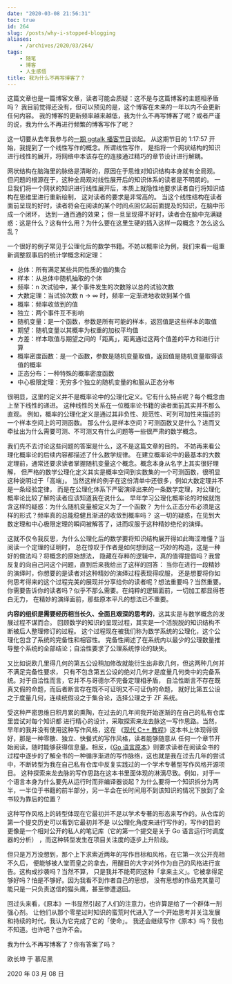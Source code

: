 ```yaml
---
date: "2020-03-08 21:56:31"
toc: true
id: 264
slug: /posts/why-i-stopped-blogging
aliases:
    - /archives/2020/03/264/
tags:
    - 随笔
    - 博客
    - 人生感悟
title: 我为什么不再写博客了？
---
```


这篇文章也是一篇博客文章，读者可能会质疑：这不是与这篇博客的主题相矛盾吗？
我目前觉得还没有，但可以预见的是，这个博客在未来的一年以内不会更新任何内容。
我的博客的更新频率越来越低，我为什么不再写博客了呢？或者严谨的说，我为什么不再进行频繁的博客写作了呢？

<!--more-->

这一切要从去年我参与的[一期 ggtalk 播客节目](https://talk.swift.gg/56)谈起。
从这期节目的 1:17:57 开始，我提到了一个线性写作的概念。所谓线性写作，
是指将一个网状结构的知识进行线性的展开，将网络中本该存在的连接通过精巧的章节设计进行解耦。

网状结构在脑海里的脉络是清晰的，原因在于思维对知识结构本身就有全局观。
但问题的根源在于，这种全局观对线性展开后的知识体系的读者是不明朗的。
一旦我们将一个网状的知识进行线性展开后，本质上就隐性地要求读者自行将知识结构在思维里进行重新绘制，
这对读者的要求是非常高的。
当这个线性结构在读者面前呈现的好时，读者将会在阅读的某个时间点回忆起前面提及的知识，在脑中形成一个闭环，
达到一通百通的效果；
但一旦呈现得不好时，读者会在脑中充满疑惑：这是什么？这有什么用？为什么要在这里生硬的插入这样一段概念？怎么这么乱？

一个很好的例子常见于公理化后的数学书籍。不妨以概率论为例，我们来看一组重新调整叙事后的统计学概念和定理：

- 总体：所有满足某些共同性质的值的集合
- 样本：从总体中随机抽取的个体
- 频率：n 次试验中，某个事件发生的次数除以总的试验次数
- 大数定理：当试验次数 n → ∞ 时，频率一定渐进地收敛到某个值
- 概率：频率收敛到的值
- 独立：两个事件互不影响
- 随机变量：是一个函数，参数是所有可能的样本，返回值是这些样本的取值
- 期望：随机变量以其概率为权重的加权平均值
- 方差：样本取值与期望之间的「距离」，距离通过这两个值差的平方和进行计算
- 概率密度函数：是一个函数，参数是随机变量取值，返回值是随机变量取得该值的概率
- 正态分布：一种特殊的概率密度函数
- 中心极限定理：无穷多个独立的随机变量的和服从正态分布

很明显，这里的定义并不是概率论中的公理化定义。它有什么特点呢？每个概念由上至下线性的递进。
这种线性的关系在一位概率论书籍的读者面前其实并不那么直观。
例如，概率的公理化定义是通过其非负性、规范性、可列可加性来描述的一个样本空间上的可测函数。
那么什么是样本空间？可测函数又是什么？进而又牵扯出为什么需要可测、不可测又有什么问题等一些很严肃的数学概念。

我们先不去讨论这些问题的答案是什么，这不是这篇文章的目的。
不妨再来看公理化概率论的后续内容都描述了什么数学规律。
在建立概率论中的最基本的大数定理前，通常还要求读者掌握随机变量这个概念。概念本身从名字上其实很好理解，
但严格的数学公理化定义其实是概率空间到实数集的一个可测函数，很明显这种说明过于「高端」。
当然这样的例子在这份清单中还很多，例如大数定理并不是一条经验定律，
而是在公理化体系下严密演绎出来的一条数学定理，对公理化概率论比较了解的读者应该知道我在说什么。
早年学习公理化概率论的时候就饱含这样的疑惑：为什么随机变量被定义为了一个函数？
为什么正态分布必须是这样的形式？频率真的总能稳健且渐进的收敛到概率吗？
这一切的疑惑，在见到大数定理和中心极限定理的瞬间被解答了，进而叹服于这种精妙绝伦的演绎。

这就不仅令我反思，为什么公理化后的数学要将知识结构展开得如此晦涩难懂？当阅读一个定理的证明时，
总在惊叹于作者是如何想到这一巧妙的构造，这是一种好的做法吗？将概念的原始想法，
隐藏在存粹的逻辑中，真的值得提倡吗？我曾反复的向自己问这个问题，直到后来我给出了这样的回答：
当你在进行一段精妙的演绎时，你想要的是读者对这种精妙的演绎过程表现得叹服，
还是想要将你如何思考得来的这个过程完美的展现并分享给你的读者呢？想法重要吗？当然重要。
你需要告诉你的读者吗？似乎不那么需要。在纯粹的逻辑面前，一切加工都显得苍白无力，
在精妙的演绎面前，那些原本平凡的想法已不重要。

**内容的组织是需要经历相当长久、全面且艰深的思考的**，这其实是与数学概念的发展过程不谋而合。
回顾数学的知识的呈现过程，其实是一个活脱脱的知识结构不断被后人整理修订的过程。
这个过程现在被我们称为数学系统的公理化，这个公理化包含了系统的完备性和相容性。
完备性阐述了在系统内以最少的公理数量推导整个系统的全部结论；自洽性要求了公理系统悖论的缺失。

又比如说欧几里得几何的第五公设稍加修改就能衍生出非欧几何，但这两种几何并不满足完备性要求，
只有不包含第五公设的绝对几何才是度量几何类中的完备系统。对于自洽性而言，它并不与哥德尔不完备定理相矛盾，
自洽性断言不存在既真又假的命题，而后者断言存在既不可证明又不可证伪的命题，
就好比第五公设之于度量几何，连续统假设之于集合论，选择公理之于 ZF 系统。

受这种严密思维日积月累的熏陶，在过去的几年间我开始逐渐的在自己的私有仓库里尝试对每个知识都
进行精心的设计，采取探索来龙去脉这一写作思路。当然，早年的我并没有使用这种写作风格，这在
《[现代 C++ 教程](https://changkun.de/modern-cpp/)》这本书上体现得很好，那是一种零散、独立、快餐式的写作风格，读者能够随意从
任何一个章节开始阅读，随时能够获得信息量。相反，《[Go 语言原本](https://changkun.de/golang/)》则要求读者在阅读全书的过程中逐步的了解全书的一种循序渐进的写作脉络，这也就是我在过去几年的尝试中，不断转型为我在自己私有仓库中反复实践过的一个学术专著型写作风格开源项目。
这种探索来龙去脉的写作思路在这本书里面体现的淋漓尽致。例如，对于一个语言本身为什么要先从运行时而非编译器谈起？为什么要将一个知识拆分为两半，一半位于书籍的前半部分，另一半会在长时间用不到该知识的情况下放到了全书较为靠后的位置？

这种写作风格上的转型体现在它最初并不是以学术专著的形态来写作的。从仓库的第一个提交历史可以看到它最初并不是
以公理化角度来进行写作的，写作的目的更像是一个相对公开的私人的笔记库（它的第一个提交是关于 Go 语言运行时调度器的分析）
，而这种转型发生在项目关注度的逐步上升阶段。

但只是万万没想到，那个上下求索近两年的写作目标和风格，在它第一次公开亮相不久后，
便能够被人堂而皇之的拿去，用醒目的大字对外作为自己的风格进行宣告。这构成抄袭吗？当然不算，
只是我并不能苟同这种「拿来主义」。它被拿得足够好吗？怕是不够好。因为我看不到作者自己的思想，
没有思想的作品充其量可能只是一只负责送信的猫头鹰，甚至惨遭退回。

回过头来看，《原本》一书显然引起了人们的注意力，也许算是给了一个群体一剂强心剂。
让他们从那个零星过时知识的蛮荒时代进入了一个开始思考并关注发展和持续的时代，我认为它完成了它的「使命」。
我还会继续写作《原本》吗？我也不知道。也许吧？也许不会。

我为什么不再写博客了？你有答案了吗？

欧长坤 于 慕尼黑

2020 年 03 月 08 日